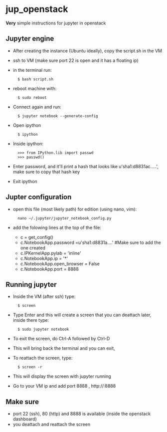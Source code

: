 # jup_openstack
**Very** simple instructions for jupyter in openstack

## Jupyter engine
- After creating the instance (Ubuntu ideally), copy the script.sh in the VM
- ssh to VM (make sure port 22 is open and it has a floating ip)
- in the terminal run:

        $ bash script.sh
- reboot machine with:

        $ sudo reboot
- Connect again and run:

        $ jupyter notebook --generate-config
- Open ipython

        $ ipython
- Inside ipython:

        >>> from IPython.lib import passwd
        >>> passwd()

- Enter password, and it'll print a hash that looks like u'sha1:d8831ac.....', make sure to copy that hash key
- Exit ipython

## Jupter configuration

- open this file (most likely path) for edition (using nano, vim): 

        nano ~/.jupyter/jupyter_notebook_config.py

- add the folowing lines at the top of the file:

    - c = get_config()
    - c.NotebookApp.password =u'sha1:d8831a....'  #Make sure to add the one created
    - c.IPKernelApp.pylab = 'inline'
    - c.NotebookApp.ip = '*'
    - c.NotebookApp.open_browser = False
    - c.NotebookApp.port = 8888

## Running jupyter

- Inside the VM (after ssh) type:

        $ screen
- Type Enter and this will create a screen that you can deattach later, inside there type:

        $ sudo jupyter notebook

- To exit the screen, do Ctrl-A followed by Ctrl-D
- This will bring back the terminal and you can exit,
- To reattach the screen, type: 

        $ screen -r
- This will display the screen with jupyter running

- Go to your VM ip and add port 8888 , http://<ip>:8888

## Make sure

- port 22 (ssh), 80 (http) and 8888 is available (inside the openstack dashboard)
- you deattach and reattach the screen 


